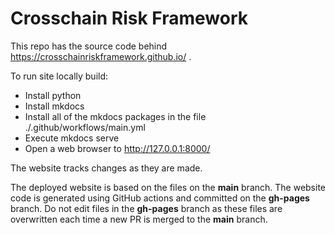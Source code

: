 # Crosschain Risk Framework

This repo has the source code behind 
https://crosschainriskframework.github.io/ .


To run site locally build:

* Install python
* Install mkdocs
* Install all of the mkdocs packages in the file ./.github/workflows/main.yml
* Execute mkdocs serve
* Open a web browser to http://127.0.0.1:8000/

The website tracks changes as they are made. 

The deployed website is based on the files on the **main** branch. 
The website code is generated using GitHub actions and committed on the 
**gh-pages** branch. Do not edit files in the **gh-pages** branch as 
these files are overwritten each time a new PR is merged to the **main** branch. 




